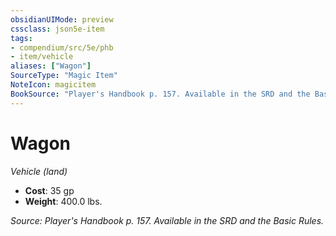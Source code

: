 ```yaml
---
obsidianUIMode: preview
cssclass: json5e-item
tags:
- compendium/src/5e/phb
- item/vehicle
aliases: ["Wagon"]
SourceType: "Magic Item"
NoteIcon: magicitem
BookSource: "Player's Handbook p. 157. Available in the SRD and the Basic Rules."
---
```

# Wagon
*Vehicle (land)*  

- **Cost**: 35 gp
- **Weight**: 400.0 lbs.

*Source: Player's Handbook p. 157. Available in the SRD and the Basic Rules.*